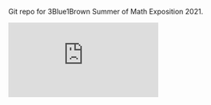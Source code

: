 Git repo for 3Blue1Brown Summer of Math Exposition 2021.

<embed src="https://simonkvantdator.github.io/SoME1/main.pdf" type="application/pdf" />
